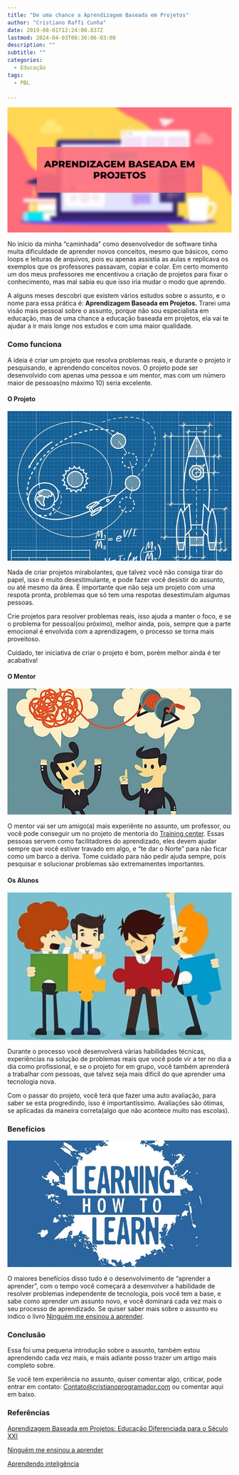 ```yaml
---
title: "De uma chance a Aprendizagem Baseada em Projetos"
author: "Cristiano Raffi Cunha"
date: 2019-08-01T12:24:00.837Z
lastmod: 2024-04-03T08:30:06-03:00
description: ""
subtitle: ""
categories:
  - Educação
tags:
  - PBL

---
```


![](./images/2019-08-01_de-uma-chance-a-aprendizagem-baseada-em-projetos_0.png#center)

No início da minha “caminhada” como desenvolvedor de software tinha muita dificuldade de aprender novos conceitos, mesmo que básicos, como loops e leituras de arquivos, pois eu apenas assistia as aulas e replicava os exemplos que os professores passavam, copiar e colar.
Em certo momento um dos meus professores me encentivou a criação de projetos para fixar o conhecimento, mas mal sabia eu que isso iria mudar o modo que aprendo.

A alguns meses descobri que existem vários estudos sobre o assunto, e o nome para essa prática é: **Aprendizagem Baseada em Projetos.** Trarei uma visão mais pessoal sobre o assunto, porque não sou especialista em educação, mas de uma chance a educação baseada em projetos, ela vai te ajudar a ir mais longe nos estudos e com uma maior qualidade.

### Como funciona

A ideia é criar um projeto que resolva problemas reais, e durante o projeto ir pesquisando, e aprendendo conceitos novos. O projeto pode ser desenvolvido com apenas uma pessoa e um mentor, mas com um número maior de pessoas(no máximo 10) seria excelente.

#### O Projeto

![Rocket Science](./images/2019-08-01_de-uma-chance-a-aprendizagem-baseada-em-projetos_1.jpg#center)

Nada de criar projetos mirabolantes, que talvez você não consiga tirar do papel, isso é muito desestimulante, e pode fazer você desistir do assunto, ou até mesmo da área. É importante que não seja um projeto com uma respota pronta, problemas que só tem uma respotas desestimulam algumas pessoas.

Crie projetos para resolver problemas reais, isso ajuda a manter o foco, e se o problema for pessoal(ou próximo), melhor ainda, pois, sempre que a parte emocional é envolvida com a aprendizagem, o processo se torna mais proveitoso.

Cuidado, ter iniciativa de criar o projeto é bom, porém melhor ainda é ter acabativa!

#### O Mentor

![](./images/2019-08-01_de-uma-chance-a-aprendizagem-baseada-em-projetos_2.jpeg#center)

O mentor vai ser um amigo(a) mais experiênte no assunto, um professor, ou você pode conseguir um no projeto de mentoria do [Training center](https://github.com/training-center/mentoria).
Essas pessoas servem como facilitadores do aprendizado, eles devem ajudar sempre que você estiver travado em algo, e “te dar o Norte” para não ficar como um barco a deriva. Tome cuidado para não pedir ajuda sempre, pois pesquisar e solucionar problemas são extremamentes importantes.

#### Os Alunos

![](./images/2019-08-01_de-uma-chance-a-aprendizagem-baseada-em-projetos_3.jpg#center)

Durante o processo você desenvolverá várias habilidades técnicas, experiências na solução de problemas reais que você pode vir a ter no dia a dia como profissional, e se o projeto for em grupo, você também aprenderá a trabalhar com pessoas, que talvez seja mais difícil do que aprender uma tecnologia nova.

Com o passar do projeto, você terá que fazer uma auto avaliação, para saber se esta progredindo, isso é importantíssimo. Avaliações são ótimas, se aplicadas da maneira correta(algo que não acontece muito nas escolas).

### Benefícios

![](./images/2019-08-01_de-uma-chance-a-aprendizagem-baseada-em-projetos_4.jpg#center)

O maiores benefícios disso tudo é o desenvolvimento de “aprender a aprender”, com o tempo você começará a desenvolver a habilidade de resolver problemas independente de tecnologia, pois você tem a base, e sabe como aprender um assunto novo, e você dominará cada vez mais o seu processo de aprendizado. Se quiser saber mais sobre o assunto eu indico o livro [Ninguém me ensinou a aprender](https://www.amazon.com.br/Ningu%C3%A9m-Ensinou-Aprender-aprendizagem-insuper%C3%A1vel-ebook/dp/B01H4M1OTW).

### Conclusão

Essa foi uma pequena introdução sobre o assunto, também estou aprendendo cada vez mais, e mais adiante posso trazer um artigo mais completo sobre.

Se você tem experiência no assunto, quiser comentar algo, criticar, pode entrar em contato: Contato@cristianoprogramador.com
ou comentar aqui em baixo.

### Referências

[Aprendizagem Baseada em Projetos: Educação Diferenciada para o Século XXI](https://www.amazon.com.br/Aprendizagem-Baseada-Projetos-Educação-Diferenciada/dp/858429001X)

[Ninguém me ensinou a aprender](https://www.amazon.com.br/Ningu%C3%A9m-Ensinou-Aprender-aprendizagem-insuper%C3%A1vel-ebook/dp/B01H4M1OTW)

[Aprendendo inteligência](https://www.amazon.com.br/Aprendendo-intelig%C3%AAncia-instru%C3%A7%C3%B5es-c%C3%A9rebro-estudantes/dp/8576572052)
